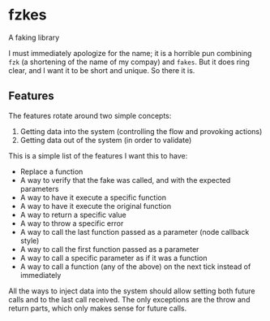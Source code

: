 fzkes
=====

A faking library

I must immediately apologize for the name; it is a horrible pun combining `fzk`
(a shortening of the name of my compay) and `fakes`. But it does ring clear,
and I want it to be short and unique. So there it is.


Features
--------

The features rotate around two simple concepts:

1. Getting data into the system (controlling the flow and provoking actions)
2. Getting data out of the system (in order to validate)

This is a simple list of the features I want this to have:

- Replace a function
- A way to verify that the fake was called, and with the expected parameters
- A way to have it execute a specific function
- A way to have it execute the original function
- A way to return a specific value
- A way to throw a specific error
- A way to call the last function passed as a parameter (node callback style)
- A way to call the first function passed as a parameter
- A way to call a specific parameter as if it was a function
- A way to call a function (any of the above) on the next tick instead of
  immediately

All the ways to inject data into the system should allow setting both future
calls and to the last call received. The only exceptions are the throw and
return parts, which only makes sense for future calls.
